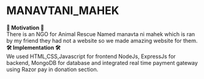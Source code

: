 # MANAVTANI_MAHEK
**💪 Motivation 💪**<br>
There is an NGO for Animal Rescue Named manavta ni mahek which is ran by my friend they had not a website so we made amazing website for them.<br>
**🛠️ Implementation 🛠️**<br>
We used HTML,CSS,Javascript for frontend NodeJs, ExpressJs for backend, MongoDB for database and integrated real time payment gateway using Razor pay in donation section.
